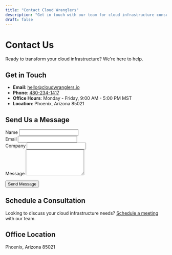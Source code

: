 ```yaml
---
title: "Contact Cloud Wranglers"
description: "Get in touch with our team for cloud infrastructure consulting and support"
draft: false
---
```


# Contact Us

Ready to transform your cloud infrastructure? We're here to help.

## Get in Touch

- **Email**: [hello@cloudwranglers.io](mailto:hello@cloudwranglers.io)
- **Phone**: [480-234-1417](tel:+14802341417)
- **Office Hours**: Monday - Friday, 9:00 AM - 5:00 PM MST
- **Location**: Phoenix, Arizona 85021

## Send Us a Message

<form action="https://formspree.io/f/hello@cloudwranglers.io" method="POST">
  <div class="form-group">
    <label for="name">Name</label>
    <input type="text" id="name" name="name" required>
  </div>
  
  <div class="form-group">
    <label for="email">Email</label>
    <input type="email" id="email" name="email" required>
  </div>
  
  <div class="form-group">
    <label for="company">Company</label>
    <input type="text" id="company" name="company">
  </div>
  
  <div class="form-group">
    <label for="message">Message</label>
    <textarea id="message" name="message" rows="5" required></textarea>
  </div>
  
  <button type="submit" class="btn btn-primary">Send Message</button>
</form>

## Schedule a Consultation

Looking to discuss your cloud infrastructure needs? [Schedule a meeting](/calendar) with our team.

## Office Location

Phoenix, Arizona 85021 